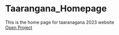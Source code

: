 # Taarangana_Homepage
This is the home page for taaranagana 2023 website<br>
[Open Project](https://taarangana.in/Home/index.html)

